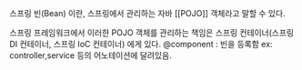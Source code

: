 스프링 빈(Bean) 이란, 스프링에서 관리하는 자바 [[POJO]] 객체라고 말할 수 있다.

스프링 프레임워크에서 이러한 POJO 객체를 관리하는 책임은 스프링 컨테이너(스프링 DI 컨테이너, 스프링 IoC 컨테이너) 에게 있다. @component  : 빈을 등록함 ex: controller,service 등의 어노테이션에 달려있음. 






